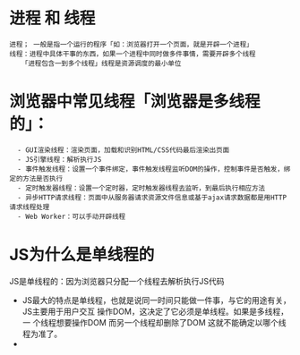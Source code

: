  

# 进程 和 线程

    进程； 一般是指一个运行的程序「如：浏览器打开一个页面，就是开辟一个进程」
    线程：进程中具体干事的东西，如果一个进程中同时做多件事情，需要开辟多个线程
       「进程包含一到多个线程」线程是资源调度的最小单位

# 浏览器中常见线程「浏览器是多线程的」：
      - GUI渲染线程：渲染页面，加载和识别HTML/CSS代码最后渲染出页面
      - JS引擎线程：解析执行JS
      - 事件触发线程：设置一个事件绑定，事件触发线程监听DOM的操作，控制事件是否触发，绑定的方法是否执行
      - 定时触发器线程：设置一个定时器，定时触发器线程去监听，到最后执行相应方法
      - 异步HTTP请求线程：页面中从服务器请求资源文件信息或基于ajax请求数据都是用HTTP请求线程处理
      - Web Worker：可以手动开辟线程

# JS为什么是单线程的
   JS是单线程的：因为浏览器只分配一个线程去解析执行JS代码
   - JS最大的特点是单线程，也就是说同一时间只能做一件事，与它的用途有关，
     JS主要用于用户交互 操作DOM，这决定了它必须是单线程。如果是多线程，一
     个线程想要操作DOM 而另一个线程却删除了DOM 这就不能确定以哪个线程为准了。
   -   
 

